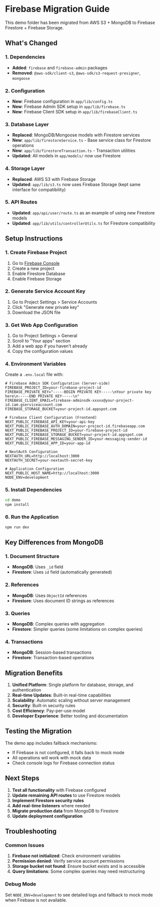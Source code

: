 # Firebase Migration Guide

This demo folder has been migrated from AWS S3 + MongoDB to Firebase Firestore + Firebase Storage.

## What's Changed

### 1. Dependencies
- **Added**: `firebase` and `firebase-admin` packages
- **Removed**: `@aws-sdk/client-s3`, `@aws-sdk/s3-request-presigner`, `mongoose`

### 2. Configuration
- **New**: Firebase configuration in `app/lib/config.ts`
- **New**: Firebase Admin SDK setup in `app/lib/firebase.ts`
- **New**: Firebase Client SDK setup in `app/lib/firebaseClient.ts`

### 3. Database Layer
- **Replaced**: MongoDB/Mongoose models with Firestore services
- **New**: `app/lib/firestoreService.ts` - Base service class for Firestore operations
- **New**: `app/lib/firestoreTransaction.ts` - Transaction utilities
- **Updated**: All models in `app/models/` now use Firestore

### 4. Storage Layer
- **Replaced**: AWS S3 with Firebase Storage
- **Updated**: `app/lib/s3.ts` now uses Firebase Storage (kept same interface for compatibility)

### 5. API Routes
- **Updated**: `app/api/user/route.ts` as an example of using new Firestore models
- **Updated**: `app/lib/utils/controllerUtils.ts` for Firestore compatibility

## Setup Instructions

### 1. Create Firebase Project
1. Go to [Firebase Console](https://console.firebase.google.com/)
2. Create a new project
3. Enable Firestore Database
4. Enable Firebase Storage

### 2. Generate Service Account Key
1. Go to Project Settings > Service Accounts
2. Click "Generate new private key"
3. Download the JSON file

### 3. Get Web App Configuration
1. Go to Project Settings > General
2. Scroll to "Your apps" section
3. Add a web app if you haven't already
4. Copy the configuration values

### 4. Environment Variables
Create a `.env.local` file with:

```env
# Firebase Admin SDK Configuration (Server-side)
FIREBASE_PROJECT_ID=your-firebase-project-id
FIREBASE_PRIVATE_KEY="-----BEGIN PRIVATE KEY-----\nYour private key here\n-----END PRIVATE KEY-----\n"
FIREBASE_CLIENT_EMAIL=firebase-adminsdk-xxxxx@your-project-id.iam.gserviceaccount.com
FIREBASE_STORAGE_BUCKET=your-project-id.appspot.com

# Firebase Client Configuration (Frontend)
NEXT_PUBLIC_FIREBASE_API_KEY=your-api-key
NEXT_PUBLIC_FIREBASE_AUTH_DOMAIN=your-project-id.firebaseapp.com
NEXT_PUBLIC_FIREBASE_PROJECT_ID=your-firebase-project-id
NEXT_PUBLIC_FIREBASE_STORAGE_BUCKET=your-project-id.appspot.com
NEXT_PUBLIC_FIREBASE_MESSAGING_SENDER_ID=your-messaging-sender-id
NEXT_PUBLIC_FIREBASE_APP_ID=your-app-id

# NextAuth Configuration
NEXTAUTH_URL=http://localhost:3000
NEXTAUTH_SECRET=your-nextauth-secret-key

# Application Configuration
NEXT_PUBLIC_HOST_NAME=http://localhost:3000
NODE_ENV=development
```

### 5. Install Dependencies
```bash
cd demo
npm install
```

### 6. Run the Application
```bash
npm run dev
```

## Key Differences from MongoDB

### 1. Document Structure
- **MongoDB**: Uses `_id` field
- **Firestore**: Uses `id` field (automatically generated)

### 2. References
- **MongoDB**: Uses `ObjectId` references
- **Firestore**: Uses document ID strings as references

### 3. Queries
- **MongoDB**: Complex queries with aggregation
- **Firestore**: Simpler queries (some limitations on complex queries)

### 4. Transactions
- **MongoDB**: Session-based transactions
- **Firestore**: Transaction-based operations

## Migration Benefits

1. **Unified Platform**: Single platform for database, storage, and authentication
2. **Real-time Updates**: Built-in real-time capabilities
3. **Scalability**: Automatic scaling without server management
4. **Security**: Built-in security rules
5. **Cost Efficiency**: Pay-per-use model
6. **Developer Experience**: Better tooling and documentation

## Testing the Migration

The demo app includes fallback mechanisms:
- If Firebase is not configured, it falls back to mock mode
- All operations will work with mock data
- Check console logs for Firebase connection status

## Next Steps

1. **Test all functionality** with Firebase configured
2. **Update remaining API routes** to use Firestore models
3. **Implement Firestore security rules**
4. **Add real-time listeners** where needed
5. **Migrate production data** from MongoDB to Firestore
6. **Update deployment configuration**

## Troubleshooting

### Common Issues
1. **Firebase not initialized**: Check environment variables
2. **Permission denied**: Verify service account permissions
3. **Storage bucket not found**: Ensure bucket exists and is accessible
4. **Query limitations**: Some complex queries may need restructuring

### Debug Mode
Set `NODE_ENV=development` to see detailed logs and fallback to mock mode when Firebase is not available.





